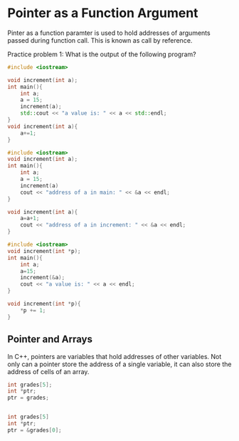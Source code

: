 # Pointer as a Function Argument
Pinter as a function paramter is used to hold addresses of arguments passed during function call. This is known as call by reference.

Practice problem 1: What is the output of the following program?

```cpp
#include <iostream>

void increment(int a);
int main(){
	int a;
	a = 15;
	increment(a);
	std::cout << "a value is: " << a << std::endl;
}
void increment(int a){
	a+=1;
}
```

```cpp
#include <iostream>
void increment(int a);
int main(){
	int a;
	a = 15;
	increment(a)
	cout << "address of a in main: " << &a << endl;
}

void increment(int a){
	a=a+1;
	cout << "address of a in increment: " << &a << endl;
}
```

```cpp
#include <iostream>
void increment(int *p);
int main(){
	int a;
	a=15;
	increment(&a);
	cout << "a value is: " << a << endl;
}

void increment(int *p){
	*p += 1;
}
```

## Pointer and Arrays
In C++, pointers are variables that hold addresses of other variables. Not only can a pointer store the address of a single variable, it can also store the address of cells of an array.

```cpp
int grades[5];
int *ptr;
ptr = grades;


int grades[5]
int *ptr;
ptr = &grades[0];
```

